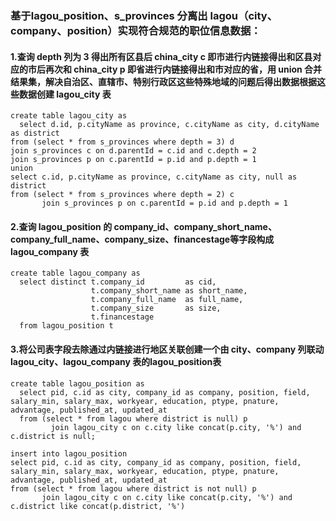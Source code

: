 ### 基于lagou_position、s_provinces 分离出 lagou（city、company、position）实现符合规范的职位信息数据：

#### 1.查询 depth 列为 3 得出所有区县后 china_city c 即市进行内链接得出和区县对应的市后再次和 china_city p 即省进行内链接得出和市对应的省，用 union 合并结果集，解决自治区、直辖市、特别行政区这些特殊地域的问题后得出数据根据这些数据创建 lagou_city 表

	create table lagou_city as
	  select d.id, p.cityName as province, c.cityName as city, d.cityName as district
	from (select * from s_provinces where depth = 3) d
	join s_provinces c on d.parentId = c.id and c.depth = 2
	join s_provinces p on c.parentId = p.id and p.depth = 1
	union
	select c.id, p.cityName as province, c.cityName as city, null as district
	from (select * from s_provinces where depth = 2) c
	       join s_provinces p on c.parentId = p.id and p.depth = 1

#### 2.查询 lagou_position 的 company_id、company_short_name、company_full_name、company_size、financestage等字段构成 lagou_company 表

	create table lagou_company as
	  select distinct t.company_id         as cid,
	                  t.company_short_name as short_name,
	                  t.company_full_name  as full_name,
	                  t.company_size       as size,
	                  t.financestage
	  from lagou_position t

#### 3.将公司表字段去除通过内链接进行地区关联创建一个由 city、company 列联动 lagou_city、lagou_company 表的lagou_position表

	create table lagou_position as
	  select pid, c.id as city, company_id as company, position, field, salary_min, salary_max, workyear, education, ptype, pnature, advantage, published_at, updated_at
	  from (select * from lagou where district is null) p
	         join lagou_city c on c.city like concat(p.city, '%') and c.district is null;
	
	insert into lagou_position
	select pid, c.id as city, company_id as company, position, field, salary_min, salary_max, workyear, education, ptype, pnature, advantage, published_at, updated_at
	from (select * from lagou where district is not null) p
	       join lagou_city c on c.city like concat(p.city, '%') and c.district like concat(p.district, '%')

